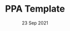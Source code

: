 ---
title: PPA Template
description: Create your own PPA for Debian and Arch LInux
date: 23 Sep 2021
links:
- title: GitHub
  href: https://github.com/tumble1999/ppa-template
experience:
  languages: [sh,html]
  platforms: [web,debian,arch]
---